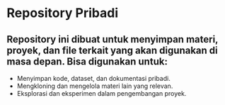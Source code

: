 # Repository Pribadi

## Repository ini dibuat untuk menyimpan materi, proyek, dan file terkait yang akan digunakan di masa depan. Bisa digunakan untuk:
* Menyimpan kode, dataset, dan dokumentasi pribadi.
* Mengkloning dan mengelola materi lain yang relevan.
* Eksplorasi dan eksperimen dalam pengembangan proyek.
